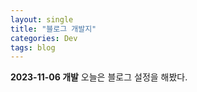 ```yaml
---
layout: single
title: "블로그 개발지"
categories: Dev
tags: blog
---
```


**2023-11-06 개발**
오늘은 블로그 설정을 해봤다.
